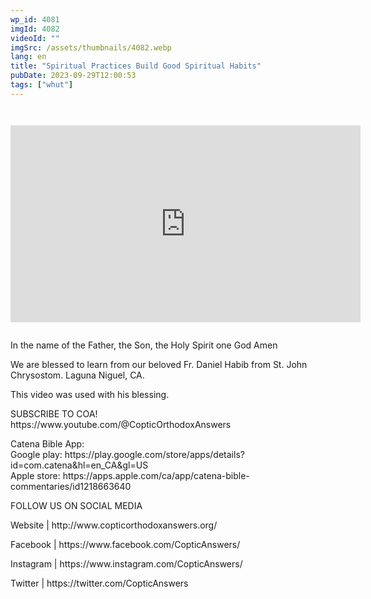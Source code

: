 ```yaml
---
wp_id: 4081
imgId: 4082
videoId: ""
imgSrc: /assets/thumbnails/4082.webp
lang: en
title: "Spiritual Practices Build Good Spiritual Habits"
pubDate: 2023-09-29T12:00:53
tags: ["whut"]
---
```


<p><code></p>
<div class="video-container">
<iframe loading="lazy" width="560" height="315" src="https://www.youtube.com/embed/CedKmnb0eII?si=1wjZN-cx8BJn2SLR" title="YouTube video player" frameborder="0" allow="accelerometer; autoplay; clipboard-write; encrypted-media; gyroscope; picture-in-picture; web-share" allowfullscreen></iframe>
</div>
<p></code></p>
<p>In the name of the Father, the Son, the Holy Spirit one God Amen</p>
<p>We are blessed to learn from our beloved Fr. Daniel Habib from St. John Chrysostom. Laguna Niguel, CA.</p>
<p>This video was used with his blessing.</p>

<p>SUBSCRIBE TO COA!<br />
https://www.youtube.com/@CopticOrthodoxAnswers</p>
<p>Catena Bible App:<br />
Google play: https://play.google.com/store/apps/details?id=com.catena&hl=en_CA&gl=US<br />
Apple store: https://apps.apple.com/ca/app/catena-bible-commentaries/id1218663640</p>
<p>FOLLOW US ON SOCIAL MEDIA</p>
<p>Website | http://www.copticorthodoxanswers.org/</p>
<p>Facebook | https://www.facebook.com/CopticAnswers/</p>
<p>Instagram | https://www.instagram.com/CopticAnswers/</p>
<p>Twitter | https://twitter.com/CopticAnswers</p>
